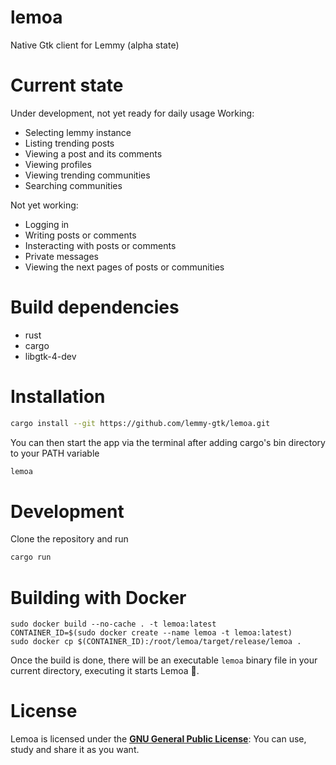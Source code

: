 # lemoa
Native Gtk client for Lemmy (alpha state)

# Current state
Under development, not yet ready for daily usage
Working:
* Selecting lemmy instance
* Listing trending posts
* Viewing a post and its comments
* Viewing profiles
* Viewing trending communities
* Searching communities

Not yet working:
* Logging in
* Writing posts or comments
* Insteracting with posts or comments
* Private messages
* Viewing the next pages of posts or communities

# Build dependencies
* rust
* cargo
* libgtk-4-dev

# Installation
```sh
cargo install --git https://github.com/lemmy-gtk/lemoa.git
```
You can then start the app via the terminal after adding cargo's bin directory to your PATH variable
```sh
lemoa
```

# Development
Clone the repository and run
```sh
cargo run
```

# Building with Docker
```
sudo docker build --no-cache . -t lemoa:latest
CONTAINER_ID=$(sudo docker create --name lemoa -t lemoa:latest)
sudo docker cp $(CONTAINER_ID):/root/lemoa/target/release/lemoa .
```
Once the build is done, there will be an executable `lemoa` binary file in your current directory, executing it starts Lemoa :tada:.

# License
Lemoa is licensed under the [**GNU General Public License**](https://www.gnu.org/licenses/gpl.html): You can use, study and share it as you want.
